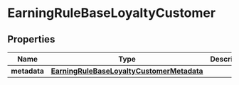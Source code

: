 

# EarningRuleBaseLoyaltyCustomer


## Properties

| Name | Type | Description | Notes |
|------------ | ------------- | ------------- | -------------|
|**metadata** | [**EarningRuleBaseLoyaltyCustomerMetadata**](EarningRuleBaseLoyaltyCustomerMetadata.md) |  |  |



